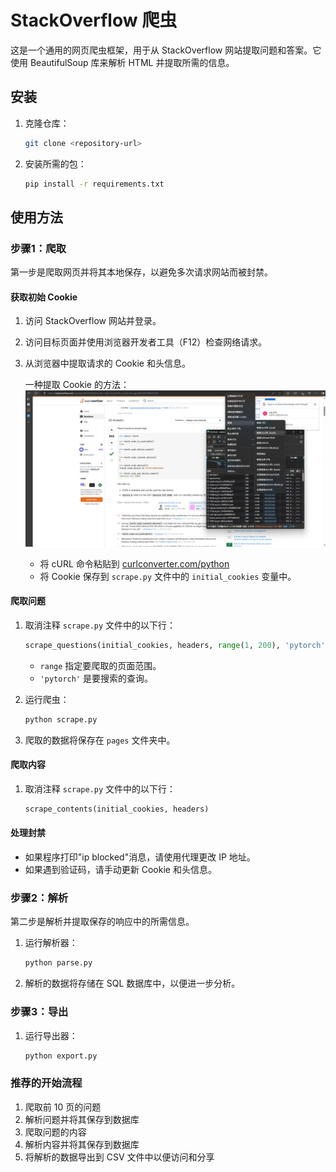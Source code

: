 # StackOverflow 爬虫

这是一个通用的网页爬虫框架，用于从 StackOverflow 网站提取问题和答案。它使用 BeautifulSoup 库来解析 HTML 并提取所需的信息。

## 安装

1. 克隆仓库：
   ```bash
   git clone <repository-url>
   ```
2. 安装所需的包：
   ```bash
   pip install -r requirements.txt
   ```

## 使用方法

### 步骤1：爬取

第一步是爬取网页并将其本地保存，以避免多次请求网站而被封禁。

#### 获取初始 Cookie

1. 访问 StackOverflow 网站并登录。
2. 访问目标页面并使用浏览器开发者工具（F12）检查网络请求。
3. 从浏览器中提取请求的 Cookie 和头信息。

   一种提取 Cookie 的方法：
   ![Cookies 提取](image/cookies.png)
   - 将 cURL 命令粘贴到 [curlconverter.com/python](https://curlconverter.com/python/)
   - 将 Cookie 保存到 `scrape.py` 文件中的 `initial_cookies` 变量中。

#### 爬取问题

1. 取消注释 `scrape.py` 文件中的以下行：
   ```python
   scrape_questions(initial_cookies, headers, range(1, 200), 'pytorch')
   ```
   - `range` 指定要爬取的页面范围。
   - `'pytorch'` 是要搜索的查询。

2. 运行爬虫：
   ```bash
   python scrape.py
   ```

3. 爬取的数据将保存在 `pages` 文件夹中。

#### 爬取内容

1. 取消注释 `scrape.py` 文件中的以下行：
   ```python
   scrape_contents(initial_cookies, headers)
   ```

#### 处理封禁

- 如果程序打印"ip blocked"消息，请使用代理更改 IP 地址。
- 如果遇到验证码，请手动更新 Cookie 和头信息。

### 步骤2：解析

第二步是解析并提取保存的响应中的所需信息。

1. 运行解析器：
   ```bash
   python parse.py
   ```

2. 解析的数据将存储在 SQL 数据库中，以便进一步分析。

### 步骤3：导出

1. 运行导出器：
   ```bash
   python export.py
   ```

### 推荐的开始流程

1. 爬取前 10 页的问题
2. 解析问题并将其保存到数据库
3. 爬取问题的内容
4. 解析内容并将其保存到数据库
5. 将解析的数据导出到 CSV 文件中以便访问和分享